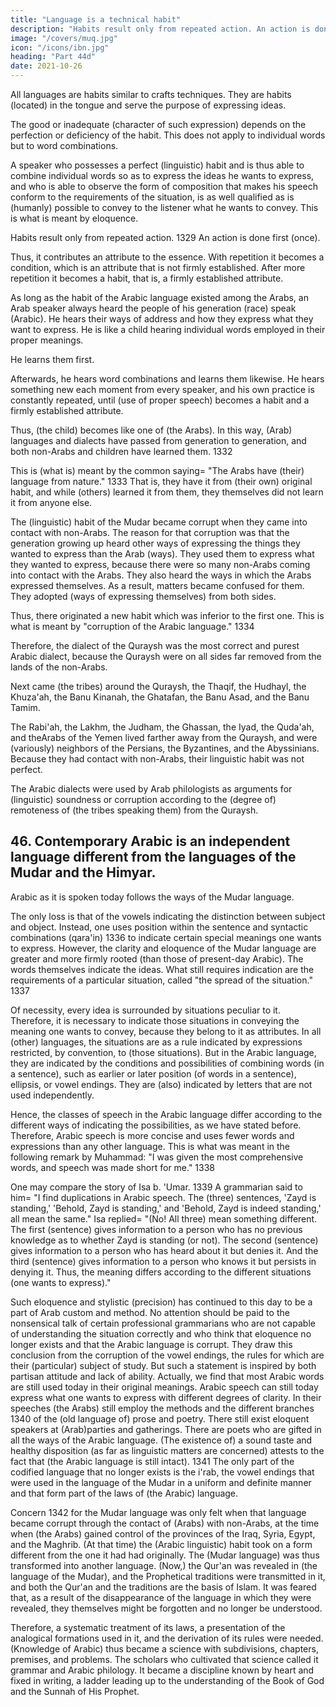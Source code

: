 ```yaml
---
title: "Language is a technical habit"
description: "Habits result only from repeated action. An action is done first once"
image: "/covers/muq.jpg"
icon: "/icons/ibn.jpg"
heading: "Part 44d"
date: 2021-10-26
---
```




All languages are habits similar to crafts techniques. They are habits (located) in the tongue and serve the purpose of expressing ideas. 

The good or inadequate (character of such expression) depends on the perfection or deficiency of the habit. This does not apply to individual words but to word combinations. 

A speaker who possesses a perfect (linguistic) habit and is thus able to combine individual words so as to express the ideas he wants to express, and who is able to observe the form of composition that makes his speech conform to the requirements of the situation, is as well qualified as is (humanly) possible to convey to the listener what he wants to convey. This is what is meant by eloquence.

Habits result only from repeated action. 1329 An action is done first (once). 

Thus, it contributes an attribute to the essence. With repetition it becomes a condition, which is an attribute that is not firmly established. After more repetition it becomes a habit, that is, a firmly established attribute.

As long as the habit of the Arabic language existed among the Arabs, an Arab speaker always heard the people of his generation (race) speak (Arabic). He hears their ways of address and how they express what they want to express. He is like a child hearing individual words employed in their proper meanings. <!-- 1330  -->

He learns them first.<!-- 1331  -->

Afterwards, he hears word combinations and learns them likewise. He hears something new each moment from every speaker, <!-- 1331a --> and his own practice is constantly repeated, until (use of proper speech) becomes a habit and a firmly established attribute.

Thus, (the child) becomes like one of (the Arabs). In this way, (Arab) languages and dialects have passed from generation to generation, and both non-Arabs and
children have learned them. 1332

This is (what is) meant by the common saying= "The Arabs have (their)
language from nature." 1333 That is, they have it from (their own) original habit,
and while (others) learned it from them, they themselves did not learn it from
anyone else.

The (linguistic) habit of the Mudar became corrupt when they came into contact with non-Arabs. The reason for that corruption was that the generation
growing up heard other ways of expressing the things they wanted to express than the Arab (ways). They used them to express what they wanted to express, because
there were so many non-Arabs coming into contact with the Arabs. They also heard the ways in which the Arabs expressed themselves. As a result, matters became confused for them. They adopted (ways of expressing themselves) from both sides.

Thus, there originated a new habit which was inferior to the first one. This is what is meant by "corruption of the Arabic language." 1334

Therefore, the dialect of the Quraysh was the most correct and purest Arabic dialect, because the Quraysh were on all sides far removed from the lands of the non-Arabs. 

Next came (the tribes) around the Quraysh, the Thaqif, the Hudhayl, the Khuza'ah, the Banu Kinanah, the Ghatafan, the Banu Asad, and the Banu Tamim.

The Rabi'ah, the Lakhm, the Judham, the Ghassan, the Iyad, the Quda'ah, and theArabs of the Yemen lived farther away from the Quraysh, and were (variously) neighbors of the Persians, the Byzantines, and the Abyssinians. Because they had contact with non-Arabs, their linguistic habit was not perfect.

The Arabic dialects were used by Arab philologists as arguments for (linguistic) soundness or corruption according to the (degree of) remoteness of (the tribes speaking them) from the Quraysh.


## 46. Contemporary Arabic is an independent language different from the languages of the Mudar and the Himyar.

Arabic as it is spoken today follows the ways of the Mudar language. 

The only loss is that of the vowels indicating the distinction between subject and object. Instead, one uses position within the sentence and syntactic combinations (qara'in) 1336 to indicate certain special meanings one wants to express. However, the clarity and eloquence of the Mudar language are greater and more firmly rooted (than those of present-day Arabic). The words themselves indicate the ideas. What still requires indication are
the requirements of a particular situation, called "the spread of the situation." 1337

Of necessity, every idea is surrounded by situations peculiar to it. Therefore, it is
necessary to indicate those situations in conveying the meaning one wants to
convey, because they belong to it as attributes. In all (other) languages, the situations
are as a rule indicated by expressions restricted, by convention, to (those situations).
But in the Arabic language, they are indicated by the conditions and possibilities of
combining words (in a sentence), such as earlier or later position (of words in a sentence), ellipsis, or vowel endings. They are (also) indicated by letters that are not used independently. 

Hence, the classes of speech in the Arabic language differ according to the different ways of indicating the possibilities, as we have stated before. Therefore, Arabic speech is more concise and uses fewer words and
expressions than any other language. This is what was meant in the following
remark by Muhammad: "I was given the most comprehensive words, and speech
was made short for me." 1338

One may compare the story of Isa b. 'Umar. 1339 A grammarian said to him= "I find duplications in Arabic speech. The (three) sentences, 'Zayd is standing,'
'Behold, Zayd is standing,' and 'Behold, Zayd is indeed standing,' all mean the
same." Isa replied= "(No! All three) mean something different. The first (sentence)
gives information to a person who has no previous knowledge as to whether Zayd is
standing (or not). The second (sentence) gives information to a person who has
heard about it but denies it. And the third (sentence) gives information to a person
who knows it but persists in denying it. Thus, the meaning differs according to the
different situations (one wants to express)."

Such eloquence and stylistic (precision) has continued to this day to be a part of Arab custom and method. No attention should be paid to the nonsensical talk of certain professional grammarians who are not capable of understanding the situation correctly and who think that eloquence no longer exists and that the Arabic language is corrupt. They draw this conclusion from the corruption of the vowel endings, the
rules for which are their (particular) subject of study. But such a statement is inspired by both partisan attitude and lack of ability. Actually, we find that most Arabic words are still used today in their original meanings. Arabic speech can still today express what one wants to express with different degrees of clarity. In their speeches (the Arabs) still employ the methods and the different branches 1340 of the (old language of) prose and poetry. There still exist eloquent speakers at (Arab)parties and gatherings. There are poets who are gifted in all the ways of the Arabic language. (The existence of) a sound taste and healthy disposition (as far as linguistic matters are concerned) attests to the fact that (the Arabic language is still intact). 1341 The only part of the codified language that no longer exists is the i'rab, the vowel endings that were used in the language of the Mudar in a uniform and
definite manner and that form part of the laws of (the Arabic) language.

Concern 1342 for the Mudar language was only felt when that language became corrupt through the contact of (Arabs) with non-Arabs, at the time when (the Arabs) gained control of the provinces of the Iraq, Syria, Egypt, and the Maghrib. (At that time) the (Arabic linguistic) habit took on a form different from the one it had had originally. The (Mudar language) was thus transformed into another language. (Now,) the Qur'an was revealed in (the language of the Mudar), and the Prophetical traditions were transmitted in it, and both the Qur'an and the traditions are the basis of Islam. It was feared that, as a result of the disappearance of the language in which they were revealed, they themselves might be forgotten and no longer be understood. 

Therefore, a systematic treatment of its laws, a presentation of the analogical formations used in it, and the derivation of its rules
were needed. (Knowledge of Arabic) thus became a science with subdivisions, chapters, premises, and problems. The scholars who cultivated that science called it grammar and Arabic philology. It became a discipline known by heart and fixed in writing, a ladder leading up to the understanding of the Book of God and the Sunnah of His Prophet.

